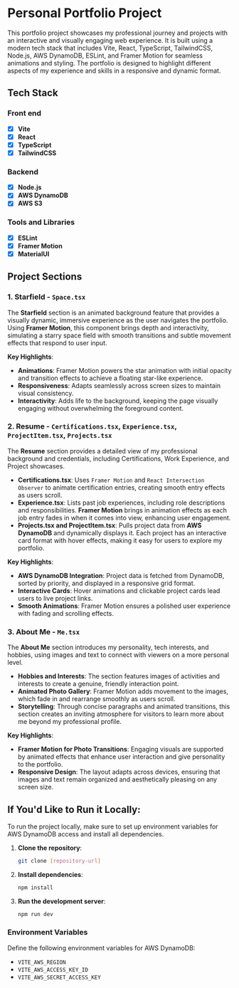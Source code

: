 # Personal Portfolio Project

This portfolio project showcases my professional journey and projects with an interactive and visually engaging web experience. It is built using a modern tech stack that includes Vite, React, TypeScript, TailwindCSS, Node.js, AWS DynamoDB, ESLint, and Framer Motion for seamless animations and styling. The portfolio is designed to highlight different aspects of my experience and skills in a responsive and dynamic format.

## Tech Stack

### Front end
- [x] **Vite**
- [x] **React**
- [x] **TypeScript**
- [x] **TailwindCSS**

### Backend
- [x] **Node.js**
- [x] **AWS DynamoDB**
- [x] **AWS S3**

### Tools and Libraries
- [x] **ESLint**
- [x] **Framer Motion**
- [x] **MaterialUI**

## Project Sections

### 1. Starfield - `Space.tsx`
   The **Starfield** section is an animated background feature that provides a visually dynamic, immersive experience as the user navigates the portfolio. Using **Framer Motion**, this component brings depth and interactivity, simulating a starry space field with smooth transitions and subtle movement effects that respond to user input.

   **Key Highlights**:
   - **Animations**: Framer Motion powers the star animation with initial opacity and transition effects to achieve a floating star-like experience.
   - **Responsiveness**: Adapts seamlessly across screen sizes to maintain visual consistency.
   - **Interactivity**: Adds life to the background, keeping the page visually engaging without overwhelming the foreground content.

### 2. Resume - `Certifications.tsx`, `Experience.tsx`, `ProjectItem.tsx`, `Projects.tsx`
   The **Resume** section provides a detailed view of my professional background and credentials, including Certifications, Work Experience, and Project showcases.

   - **Certifications.tsx**: Uses `Framer Motion` and `React Intersection Observer` to animate certification entries, creating smooth entry effects as users scroll.
   - **Experience.tsx**: Lists past job experiences, including role descriptions and responsibilities. **Framer Motion** brings in animation effects as each job entry fades in when it comes into view, enhancing user engagement.
   - **Projects.tsx and ProjectItem.tsx**: Pulls project data from **AWS DynamoDB** and dynamically displays it. Each project has an interactive card format with hover effects, making it easy for users to explore my portfolio.

   **Key Highlights**:
   - **AWS DynamoDB Integration**: Project data is fetched from DynamoDB, sorted by priority, and displayed in a responsive grid format.
   - **Interactive Cards**: Hover animations and clickable project cards lead users to live project links.
   - **Smooth Animations**: Framer Motion ensures a polished user experience with fading and scrolling effects.

### 3. About Me - `Me.tsx`
   The **About Me** section introduces my personality, tech interests, and hobbies, using images and text to connect with viewers on a more personal level.

   - **Hobbies and Interests**: The section features images of activities and interests to create a genuine, friendly interaction point.
   - **Animated Photo Gallery**: Framer Motion adds movement to the images, which fade in and rearrange smoothly as users scroll.
   - **Storytelling**: Through concise paragraphs and animated transitions, this section creates an inviting atmosphere for visitors to learn more about me beyond my professional profile.

   **Key Highlights**:
   - **Framer Motion for Photo Transitions**: Engaging visuals are supported by animated effects that enhance user interaction and give personality to the portfolio.
   - **Responsive Design**: The layout adapts across devices, ensuring that images and text remain organized and aesthetically pleasing on any screen size.

## If You'd Like to Run it Locally:
To run the project locally, make sure to set up environment variables for AWS DynamoDB access and install all dependencies.

1. **Clone the repository**:
   ```bash
   git clone [repository-url]
   ```
2. **Install dependencies**:
   ```bash
   npm install
   ```
3. **Run the development server**:
   ```bash
   npm run dev
   ```

### Environment Variables

Define the following environment variables for AWS DynamoDB:

- `VITE_AWS_REGION`
- `VITE_AWS_ACCESS_KEY_ID`
- `VITE_AWS_SECRET_ACCESS_KEY`

